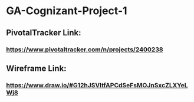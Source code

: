 # GA-Cognizant-Project-1

## PivotalTracker Link:
### https://www.pivotaltracker.com/n/projects/2400238

## Wireframe Link:
### https://www.draw.io/#G12hJSVltfAPCdSeFsMOJnSxcZLXYeLWj8

